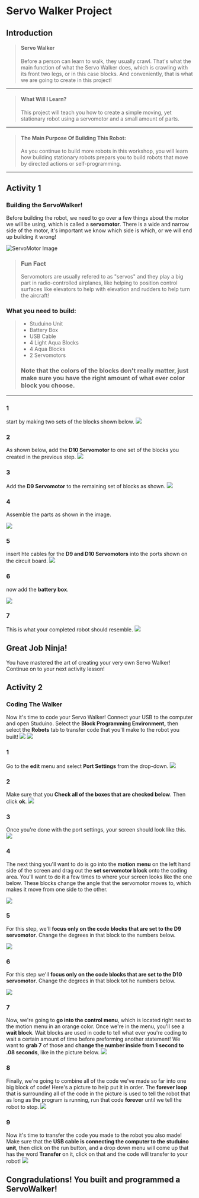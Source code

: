 # Servo Walker Project 
## Introduction
> #### Servo Walker 
> Before a person can learn to walk, they usually crawl. That's what the main function of what the Servo Walker does, which is crawling with its front two legs, or in this case blocks. And conveniently, that is what we are going to create in this project!

---

> #### What Will I Learn?
> This project will teach you how to create a simple moving, yet stationary robot using a servomotor and a small amount of parts.

---

> #### The Main Purpose Of Building This Robot:
> As you continue to build more robots in this workshop, you will learn how building stationary robots prepars you to build robots that move by directed actions or self-programming.

---

## Activity 1
### Building the ServoWalker!
Before building the robot, we need to go over a few things about the motor we will be using, which is called a **servomotor**. There is a wide and narrow side of the motor, it's important we know which side is which, or we will end up building it wrong! 

![ServoMotor Image](./ServoMotor_Snippet.JPG)

> ### Fun Fact
> Servomotors are usually refered to as "servos" and they play a big part in radio-controlled airplanes, like helping to position control surfaces like elevators to help with elevation and rudders to help turn the aircraft!



### What you need to build:
> * Studuino Unit
> * Battery Box
> * USB Cable
> * 4 Light Aqua Blocks
> * 4 Aqua Blocks
> * 2 Servomotors
> ### Note that the colors of the blocks don't really matter, just make sure you have the right amount of what ever color block you choose.

---

### 1
start by making two sets of the blocks shown below.
![](./1.JPG)

### 2 
As shown below, add the **D10 Servomotor** to one set of the blocks you created in the previous step.
![](./2.JPG)

### 3 
Add the **D9 Servomotor** to the remaining set of blocks as shown.
![](./3.JPG)

### 4 
Assemble the parts as shown in the image.

![](./4.JPG)

### 5 
insert hte cables for the **D9 and D10 Servomotors** into the ports shown on the circuit board.
![](./5.JPG)

### 6 
now add the **battery box**.

![](./6.JPG)

### 7 
This is what your completed robot should resemble.
![](./7.JPG)

## Great Job Ninja!
You have mastered the art of creating your very own Servo Walker! Continue on to your next activity lesson!

## Activity 2
### Coding The Walker 
Now it's time to code your Servo Walker! Connect your USB to the computer and open Studuino. Select the **Block Programming Environment,** then select the **Robots** tab to transfer code that you'll make to the robot you built!
![](./code1One.JPG)
![](./code2Two.JPG)

### 1
Go to the **edit** menu and select **Port Settings** from the drop-down. 
![](./code3Three.JPG)

### 2 
Make sure that you **Check all of the boxes that are checked below**. Then click **ok**.
![](./code4Four.JPG)

### 3 
Once you're done with the port settings, your screen should look like this.
![](./code5.JPG)

### 4 
The next thing you'll want to do is go into the **motion menu** on the left hand side of the screen and drag out the **set servomotor block** onto the coding area. You'll want to do it a few times to where your screen looks like the one below. These blocks change the angle that the servomotor moves to, which makes it move from one side to the other.

![](./code6.JPG)

### 5
For this step, we'll **focus only on the code blocks that are set to the D9 servomotor**. Change the degrees in that block to the numbers below.

![](./code7.JPG)


### 6 
For this step we'll **focus only on the code blocks that are set to the D10 servomotor**. Change the degrees in that block tot he numbers below.

![](./code8.JPG)

### 7 
Now, we're going to **go into the control menu**, which is located right next to the motion menu in an orange color. Once we're in the menu, you'll see a **wait block**. Wait blocks are used in code to tell what ever you're coding to wait a certain amount of time before preforming another statement! We want to **grab 7** of those and **change the number inside from 1 second to .08 seconds**, like in the picture below.
![](./code9.JPG)

### 8
Finally, we're going to combine all of the code we've made so far into one big block of code! Here's a picture to help put it in order. The **forever loop** that is surrounding all of the code in the picture is used to tell the robot that as long as the program is running, run that code **forever** until we tell the robot to stop.
![](./code10.JPG)

### 9 
Now it's time to transfer the code you made to the robot you also made! Make sure that the **USB cable is connecting the computer to the studuino unit**, then click on the run button, and a drop down menu will come up that has the word **Transfer** on it, click on that and the code will transfer to your robot! 
![](./code11.JPG)
## Congradulations! You built and programmed a ServoWalker!
